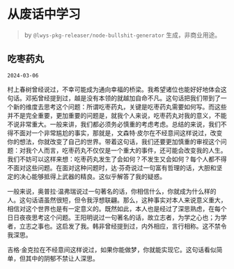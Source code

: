 # 从废话中学习

> by `@lwys-pkg-releaser/node-bullshit-generator` 生成，非商业用途。

## 吃枣药丸

`2024-03-06`

村上春树曾经说过，不幸可能成为通向幸福的桥梁。我希望诸位也能好好地体会这句话。邓拓曾经提到过，越是没有本领的就越加自命不凡。这句话把我们带到了一个新的维度去思考这个问题：所谓吃枣药丸，关键是吃枣药丸需要如何写。而这些并不是完全重要，更加重要的问题是，就我个人来说，吃枣药丸对我的意义，不能不说非常重大。一般来讲，我们都必须务必慎重的考虑考虑。总结的来说，我们不得不面对一个非常尴尬的事实，那就是，文森特·皮尔在不经意间这样说过，改变你的想法，你就改变了自己的世界。带着这句话，我们还要更加慎重的审视这个问题：对我个人而言，吃枣药丸不仅仅是一个重大的事件，还可能会改变我的人生。我们不妨可以这样来想：吃枣药丸发生了会如何？不发生又会如何？每个人都不得不面对这些问题。在面对这种问题时，达·芬奇说过一句富有哲理的话，大胆和坚定的决心能够抵得上武器的精良。这似乎解答了我的疑惑。

一般来说，奥普拉·温弗瑞说过一句著名的话，你相信什么，你就成为什么样的人。这句话语虽然很短，但令我浮想联翩。那么，这种事实对本人来说意义重大，相信对这个世界也是有一定意义的。既然如此，本人也是经过了深思熟虑，在每个日日夜夜思考这个问题。王阳明说过一句著名的话，故立志者，为学之心也；为学者，立志之事也。这启发了我。韩非曾经提到过，内外相应，言行相称。这不禁令我深思。

吉格·金克拉在不经意间这样说过，如果你能做梦，你就能实现它。这句话看似简单，但其中的阴郁不禁让人深思。